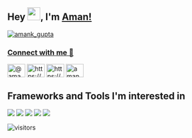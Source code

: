 ## Hey <img src="https://github.com/TheDudeThatCode/TheDudeThatCode/blob/master/Assets/Hi.gif" width="29">, I'm [Aman!](https://www.linkedin.com/in/amankumar-gupta/)
<!-- <h3 align="center">A Student from India</h3> -->

<p align="left"> <a href="https://twitter.com/amank_gupta" target="blank"><img src="https://img.shields.io/twitter/follow/amank_gupta?logo=twitter&style=for-the-badge" alt="amank_gupta" /></a> </p>

### [Connect with me 💬](mailto:guptaamankumar03@gmail.com)

<p align="left">
<a href="https://twitter.com/amank_gupta" target="blank"><img align="center" src="https://raw.githubusercontent.com/rahuldkjain/github-profile-readme-generator/master/src/images/icons/Social/twitter.svg" alt="@amank_gupta" height="30" width="40" /></a>
<a href="https://www.linkedin.com/in/amankumar-gupta" target="blank"><img align="center" src="https://raw.githubusercontent.com/rahuldkjain/github-profile-readme-generator/master/src/images/icons/Social/linked-in-alt.svg" alt="https://www.linkedin.com/in/amankumar-gupta" height="30" width="40" /></a>
<a href="https://www.facebook.com/100014633645552/" target="blank"><img align="center" src="https://raw.githubusercontent.com/rahuldkjain/github-profile-readme-generator/master/src/images/icons/Social/facebook.svg" alt="https://www.facebook.com/100014633645552/" height="30" width="40" /></a>
<a href="https://instagram.com/aman_up92" target="blank"><img align="center" src="https://raw.githubusercontent.com/rahuldkjain/github-profile-readme-generator/master/src/images/icons/Social/instagram.svg" alt="aman_up92" height="30" width="40" /></a>
</p>

## Frameworks and Tools I'm interested in
![](https://img.shields.io/badge/Angular-DD0031?style=for-the-badge&logo=angular&logoColor=white) ![](https://img.shields.io/badge/Bootstrap-563D7C?style=for-the-badge&logo=bootstrap&logoColor=white) ![](https://img.shields.io/badge/Spring-6AAD3D?style=for-the-badge&logo=spring&logoColor=white) ![](https://img.shields.io/badge/Java-FFFFFF?style=for-the-badge&logo=java&logoColor=red) ![](https://img.shields.io/badge/oracle-ed1c24?style=for-the-badge&logo=oracle&logoColor=white)

![visitors](https://visitor-badge.laobi.icu/badge?page_id=amancsc8.amancsc8)

